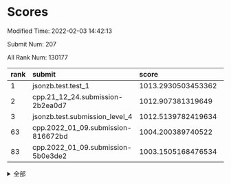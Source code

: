 # Scores

Modified Time: 2022-02-03 14:42:13

Submit Num: 207

All Rank Num: 130177

| rank |               submit               |       score        |       sigma        | pk_num |
| :--- | :--------------------------------- | :----------------- | :----------------- | :----- |
| 1    | jsonzb.test.test_1                 | 1013.2930503453362 | 0.8197259039000161 | 2513   |
| 2    | cpp.21_12_24.submission-2b2ea0d7   | 1012.907381319649  | 0.7921579601712734 | 2517   |
| 3    | jsonzb.test.submission_level_4     | 1012.5139782419634 | 0.7966843647139153 | 2513   |
| 63   | cpp.2022_01_09.submission-816672bd | 1004.200389740522  | 0.7094218478839469 | 2519   |
| 83   | cpp.2022_01_09.submission-5b0e3de2 | 1003.1505168476534 | 0.7281780955964877 | 2513   |


<details>
<summary>全部</summary>

| rank |                 submit                 |       score        |       sigma        | pk_num |
| :--- | :------------------------------------- | :----------------- | :----------------- | :----- |
| 1    | jsonzb.test.test_1                     | 1013.2930503453362 | 0.8197259039000161 | 2513   |
| 2    | cpp.21_12_24.submission-2b2ea0d7       | 1012.907381319649  | 0.7921579601712734 | 2517   |
| 3    | jsonzb.test.submission_level_4         | 1012.5139782419634 | 0.7966843647139153 | 2513   |
| 4    | gobigger.level_3.submission_level_3_33 | 1011.538073729649  | 0.797969197078663  | 2518   |
| 5    | gobigger.level_3.submission_level_3_19 | 1011.5237654577212 | 0.7669671225267278 | 2513   |
| 6    | gobigger.level_3.submission_level_3_13 | 1011.2816986936971 | 0.7743169836975325 | 2518   |
| 7    | gobigger.level_3.submission_level_3_9  | 1011.2262363330974 | 0.7752567822270812 | 2515   |
| 8    | gobigger.level_3.submission_level_3_3  | 1011.1297811254783 | 0.7886205702038833 | 2516   |
| 9    | gobigger.level_3.submission_level_3_14 | 1010.9408847006221 | 0.7694584096639023 | 2521   |
| 10   | gobigger.level_3.submission_level_3_30 | 1010.9325726564018 | 0.7710809252366868 | 2517   |
| 11   | gobigger.level_3.submission_level_3_16 | 1010.8932317004173 | 0.7589980002593296 | 2509   |
| 12   | gobigger.level_3.submission_level_3_17 | 1010.7847302531404 | 0.7779328186669563 | 2513   |
| 13   | gobigger.level_3.submission_level_3_18 | 1010.7662276188291 | 0.7586294579459361 | 2517   |
| 14   | gobigger.level_3.submission_level_3_26 | 1010.6637579907491 | 0.7673204263072416 | 2513   |
| 15   | gobigger.level_3.submission_level_3_32 | 1010.6602044915321 | 0.7640996139720606 | 2517   |
| 16   | gobigger.level_3.submission_level_3_38 | 1010.6476712314688 | 0.7412229238388098 | 2516   |
| 17   | gobigger.level_3.submission_level_3_36 | 1010.4986260178971 | 0.7724334428901409 | 2515   |
| 18   | gobigger.level_3.submission_level_3_20 | 1010.4645227400241 | 0.7458905415490849 | 2520   |
| 19   | gobigger.level_3.submission_level_3_1  | 1010.4633026776303 | 0.7563935886736639 | 2509   |
| 20   | gobigger.level_3.submission_level_3_34 | 1010.3532854293603 | 0.7766891391994042 | 2520   |
| 21   | gobigger.level_3.submission_level_3_35 | 1010.3056507176883 | 0.7650955634041542 | 2518   |
| 22   | gobigger.level_3.submission_level_3_21 | 1010.2918805554484 | 0.7588727147786111 | 2517   |
| 23   | gobigger.level_3.submission_level_3_31 | 1010.2033301972604 | 0.7704739672725458 | 2517   |
| 24   | gobigger.level_3.submission_level_3_44 | 1010.0645047254059 | 0.75612880840481   | 2517   |
| 25   | gobigger.level_3.submission_level_3_0  | 1010.0416160775347 | 0.7716666910411324 | 2515   |
| 26   | gobigger.level_3.submission_level_3_29 | 1010.0043698210708 | 0.7640979901198723 | 2513   |
| 27   | gobigger.level_3.submission_level_3_37 | 1009.9919129424392 | 0.761393363445382  | 2515   |
| 28   | gobigger.level_3.submission_level_3_12 | 1009.9537419831961 | 0.743338865983106  | 2519   |
| 29   | gobigger.level_3.submission_level_3_10 | 1009.9490277731751 | 0.7727527756943976 | 2517   |
| 30   | gobigger.level_3.submission_level_3_25 | 1009.9119418422629 | 0.7492310215804208 | 2512   |
| 31   | gobigger.level_3.submission_level_3_4  | 1009.8998076505208 | 0.7521510863168206 | 2520   |
| 32   | gobigger.level_3.submission_level_3_22 | 1009.8842953511441 | 0.7592509042689718 | 2516   |
| 33   | gobigger.level_3.submission_level_3_27 | 1009.8471180390909 | 0.7385285180652452 | 2518   |
| 34   | gobigger.level_3.submission_level_3_46 | 1009.8300453650759 | 0.7532534436310658 | 2517   |
| 35   | gobigger.level_3.submission_level_3_47 | 1009.77149342745   | 0.7553696704914431 | 2517   |
| 36   | gobigger.level_3.submission_level_3_49 | 1009.7553190502988 | 0.7760862806399984 | 2513   |
| 37   | gobigger.level_3.submission_level_3_48 | 1009.7409132685494 | 0.7428488524607574 | 2511   |
| 38   | gobigger.level_3.submission_level_3_28 | 1009.5833634949121 | 0.7913683070632777 | 2513   |
| 39   | gobigger.level_3.submission_level_3_7  | 1009.5582752084075 | 0.7662612898317873 | 2518   |
| 40   | gobigger.level_3.submission_level_3_40 | 1009.3978108904346 | 0.7419808830255605 | 2514   |
| 41   | gobigger.level_3.submission_level_3_6  | 1009.384503714082  | 0.7418666631165771 | 2518   |
| 42   | gobigger.level_3.submission_level_3_15 | 1009.3472879192685 | 0.7395452725342996 | 2516   |
| 43   | gobigger.level_3.submission_level_3_23 | 1009.3460789681438 | 0.7505911824327323 | 2511   |
| 44   | gobigger.level_3.submission_level_3_39 | 1009.2783921483887 | 0.74524513243571   | 2515   |
| 45   | gobigger.level_3.submission_level_3_11 | 1009.2297194149048 | 0.7681087577864085 | 2518   |
| 46   | gobigger.level_3.submission_level_3_43 | 1009.1907297736658 | 0.7457631513099019 | 2516   |
| 47   | gobigger.level_3.submission_level_3_45 | 1009.0401243739032 | 0.7354774834537662 | 2519   |
| 48   | gobigger.level_3.submission_level_3_5  | 1009.0203463611263 | 0.7873798529540582 | 2516   |
| 49   | gobigger.level_3.submission_level_3_41 | 1008.9864186506227 | 0.7355825759212554 | 2515   |
| 50   | gobigger.level_3.submission_level_3_8  | 1008.9413603129659 | 0.7440894107973599 | 2514   |
| 51   | gobigger.level_3.submission_level_3_2  | 1008.8338819215435 | 0.7475073502123526 | 2516   |
| 52   | gobigger.level_3.submission_level_3_24 | 1008.7779998059086 | 0.772230211521187  | 2505   |
| 53   | gobigger.level_3.submission_level_3_42 | 1008.3372792743244 | 0.7432664134129133 | 2518   |
| 54   | gobigger.level_1.submission_level_1_5  | 1005.2927555627646 | 0.7371646890701588 | 2518   |
| 55   | gobigger.level_1.submission_level_1_7  | 1004.919154811157  | 0.718587181824791  | 2512   |
| 56   | gobigger.level_1.submission_level_1_21 | 1004.8792861628006 | 0.7134077546765433 | 2514   |
| 57   | gobigger.level_1.submission_level_1_32 | 1004.7017957596    | 0.7339762795907039 | 2516   |
| 58   | gobigger.level_1.submission_level_1_31 | 1004.687666726367  | 0.7182826306232364 | 2515   |
| 59   | gobigger.level_1.submission_level_1_24 | 1004.4096445030142 | 0.7121017505042848 | 2516   |
| 60   | gobigger.level_1.submission_level_1_48 | 1004.3845230391286 | 0.7190158835676727 | 2513   |
| 61   | gobigger.level_1.submission_level_1_15 | 1004.3061086778127 | 0.7128848709317389 | 2518   |
| 62   | gobigger.level_1.submission_level_1_9  | 1004.2565170009011 | 0.7236895568702931 | 2515   |
| 63   | cpp.2022_01_09.submission-816672bd     | 1004.200389740522  | 0.7094218478839469 | 2519   |
| 64   | gobigger.level_1.submission_level_1_49 | 1004.1845967612975 | 0.7199665445610371 | 2514   |
| 65   | gobigger.level_1.submission_level_1_4  | 1004.1000944430023 | 0.7173835831812425 | 2520   |
| 66   | gobigger.level_1.submission_level_1_23 | 1004.0945471862827 | 0.7176859050701802 | 2513   |
| 67   | gobigger.level_1.submission_level_1_40 | 1004.0886427759863 | 0.7215701555657436 | 2515   |
| 68   | gobigger.level_1.submission_level_1_18 | 1003.8945136449107 | 0.7239779870403051 | 2516   |
| 69   | gobigger.level_1.submission_level_1_42 | 1003.8574816909987 | 0.7229615153304703 | 2512   |
| 70   | gobigger.level_1.submission_level_1_45 | 1003.6435650741604 | 0.7210089468324408 | 2511   |
| 71   | gobigger.level_1.submission_level_1_10 | 1003.5975738708651 | 0.7278225711167061 | 2517   |
| 72   | gobigger.level_1.submission_level_1_37 | 1003.5544361674339 | 0.7180325878579885 | 2513   |
| 73   | gobigger.level_1.submission_level_1_28 | 1003.5240383696896 | 0.7113153627346049 | 2515   |
| 74   | gobigger.level_1.submission_level_1_8  | 1003.5164916143402 | 0.7165010167954531 | 2521   |
| 75   | gobigger.level_1.submission_level_1_0  | 1003.45459983713   | 0.7145047079402816 | 2515   |
| 76   | gobigger.level_1.submission_level_1_1  | 1003.4066949556737 | 0.7181718490047333 | 2514   |
| 77   | gobigger.level_1.submission_level_1_43 | 1003.3945104716781 | 0.717020471804563  | 2521   |
| 78   | gobigger.level_1.submission_level_1_47 | 1003.3925160074715 | 0.7133865704706651 | 2521   |
| 79   | gobigger.level_1.submission_level_1_13 | 1003.3914862520821 | 0.719622757919473  | 2510   |
| 80   | gobigger.level_1.submission_level_1_35 | 1003.2402513539097 | 0.7236303931635535 | 2521   |
| 81   | gobigger.level_1.submission_level_1_41 | 1003.2041954589099 | 0.7153448432326497 | 2510   |
| 82   | gobigger.level_1.submission_level_1_26 | 1003.1984392954959 | 0.7011207423062212 | 2512   |
| 83   | cpp.2022_01_09.submission-5b0e3de2     | 1003.1505168476534 | 0.7281780955964877 | 2513   |
| 84   | gobigger.level_1.submission_level_1_6  | 1003.125334571157  | 0.7213199875057491 | 2514   |
| 85   | gobigger.level_1.submission_level_1_36 | 1003.1135976467859 | 0.7054234594257766 | 2514   |
| 86   | gobigger.level_1.submission_level_1_16 | 1003.1103279232626 | 0.72411291190146   | 2516   |
| 87   | gobigger.level_1.submission_level_1_20 | 1003.0801120497352 | 0.7287575571240763 | 2516   |
| 88   | gobigger.level_1.submission_level_1_34 | 1002.9648130010779 | 0.7195147617907176 | 2517   |
| 89   | gobigger.level_1.submission_level_1_19 | 1002.9426730179952 | 0.7138553345814229 | 2517   |
| 90   | gobigger.level_1.submission_level_1_12 | 1002.9275986468509 | 0.7075232284207011 | 2511   |
| 91   | gobigger.level_1.submission_level_1_39 | 1002.8939101452147 | 0.7157584234665457 | 2519   |
| 92   | gobigger.level_1.submission_level_1_22 | 1002.8342444515846 | 0.7190127886714656 | 2517   |
| 93   | gobigger.level_1.submission_level_1_27 | 1002.7746831933024 | 0.7108777315343866 | 2512   |
| 94   | gobigger.level_1.submission_level_1_29 | 1002.7681848896098 | 0.7121459921166088 | 2515   |
| 95   | gobigger.level_1.submission_level_1_3  | 1002.6868484801145 | 0.7120595340623568 | 2513   |
| 96   | gobigger.level_1.submission_level_1_11 | 1002.6777981649807 | 0.7008947053456073 | 2517   |
| 97   | gobigger.level_1.submission_level_1_25 | 1002.6297420878351 | 0.7051091561094203 | 2516   |
| 98   | gobigger.level_1.submission_level_1_17 | 1002.6139391276791 | 0.7244602950898104 | 2512   |
| 99   | gobigger.level_1.submission_level_1_38 | 1002.5930009267589 | 0.71247128431136   | 2515   |
| 100  | gobigger.level_1.submission_level_1_46 | 1002.414165269966  | 0.7092868012946556 | 2518   |
| 101  | gobigger.level_1.submission_level_1_30 | 1002.3869323800548 | 0.7203357639864848 | 2520   |
| 102  | gobigger.level_1.submission_level_1_2  | 1002.3616593074128 | 0.7225226609711107 | 2512   |
| 103  | gobigger.level_1.submission_level_1_44 | 1002.344271448626  | 0.7145125228155633 | 2511   |
| 104  | gobigger.level_1.submission_level_1_14 | 1002.2501957784779 | 0.7147954006825314 | 2513   |
| 105  | gobigger.level_1.submission_level_1_33 | 1002.2465681778317 | 0.7101256607690073 | 2515   |
| 106  | gobigger.random.submission_random_12   | 997.2070595120734  | 0.70314562111465   | 2518   |
| 107  | gobigger.random.submission_random_5    | 997.043304432537   | 0.7110470316455648 | 2517   |
| 108  | gobigger.random.submission_random_35   | 996.753170616695   | 0.7082519351444712 | 2515   |
| 109  | gobigger.random.submission_random_1    | 996.5502131295638  | 0.7073635921044892 | 2519   |
| 110  | gobigger.random.submission_random_14   | 996.5320065715197  | 0.7145189113115311 | 2516   |
| 111  | gobigger.random.submission_random_8    | 996.5104138811363  | 0.7140442877117317 | 2508   |
| 112  | gobigger.random.submission_random_18   | 996.5083389384845  | 0.7011773150918603 | 2511   |
| 113  | gobigger.random.submission_random_33   | 996.4989630536609  | 0.7025784621969081 | 2517   |
| 114  | gobigger.random.submission_random_27   | 996.480995964713   | 0.7142007174453805 | 2515   |
| 115  | gobigger.random.submission_random_30   | 996.3674240240205  | 0.7075482995314512 | 2515   |
| 116  | gobigger.random.submission_random_9    | 996.2796372712672  | 0.7034617085879893 | 2508   |
| 117  | gobigger.random.submission_random_25   | 996.2549364324456  | 0.702243707673824  | 2517   |
| 118  | gobigger.random.submission_random_6    | 996.09774271662    | 0.714273789384223  | 2520   |
| 119  | gobigger.random.submission_random_3    | 996.0445526014205  | 0.7097336069314778 | 2517   |
| 120  | gobigger.random.submission_random_32   | 996.0426437067027  | 0.7177951656613455 | 2519   |
| 121  | gobigger.random.submission_random_19   | 996.0134265959213  | 0.6965446551117929 | 2513   |
| 122  | gobigger.random.submission_random_41   | 995.8448119134433  | 0.739913568702576  | 2514   |
| 123  | gobigger.random.submission_random_7    | 995.8219562940374  | 0.7044034466279391 | 2511   |
| 124  | gobigger.random.submission_random_36   | 995.800574951832   | 0.7079801356987524 | 2516   |
| 125  | gobigger.random.submission_random_28   | 995.7810620185518  | 0.716931676977977  | 2515   |
| 126  | gobigger.random.submission_random_2    | 995.7506446898735  | 0.7156329758179896 | 2514   |
| 127  | gobigger.random.submission_random_38   | 995.7280772611572  | 0.7110492620804464 | 2510   |
| 128  | gobigger.random.submission_random_10   | 995.7155577592948  | 0.7160867654723119 | 2520   |
| 129  | gobigger.random.submission_random_39   | 995.6841306413472  | 0.7012179763958956 | 2513   |
| 130  | gobigger.random.submission_random_31   | 995.6550037968199  | 0.721783614408461  | 2517   |
| 131  | gobigger.random.submission_random_37   | 995.5989966986077  | 0.7113071029983244 | 2518   |
| 132  | gobigger.random.submission_random_22   | 995.5976856254695  | 0.7081630144007268 | 2515   |
| 133  | gobigger.random.submission_random_46   | 995.5853732396824  | 0.7238099482415813 | 2513   |
| 134  | gobigger.random.submission_random_49   | 995.561044130711   | 0.7132858693489307 | 2517   |
| 135  | gobigger.random.submission_random_29   | 995.5594530358707  | 0.7132958599302819 | 2518   |
| 136  | gobigger.random.submission_random_4    | 995.5428279408353  | 0.7231429024643269 | 2515   |
| 137  | gobigger.random.submission_random_21   | 995.5174449250293  | 0.7235987954503992 | 2517   |
| 138  | gobigger.random.submission_random_24   | 995.4944936267385  | 0.7178437367196082 | 2518   |
| 139  | gobigger.random.submission_random_34   | 995.4782885102093  | 0.7189539753447078 | 2515   |
| 140  | gobigger.random.submission_random_48   | 995.3128514285826  | 0.7080926493000016 | 2518   |
| 141  | gobigger.random.submission_random_47   | 995.3070581587361  | 0.7072399348875972 | 2517   |
| 142  | gobigger.random.submission_random_17   | 995.2518163745948  | 0.7007555901071033 | 2517   |
| 143  | gobigger.random.submission_random_26   | 995.2068193942754  | 0.710914046647184  | 2515   |
| 144  | gobigger.random.submission_random_13   | 995.1647406886639  | 0.7083443112217545 | 2514   |
| 145  | gobigger.random.submission_random_40   | 995.1336121285469  | 0.7139565149572138 | 2514   |
| 146  | gobigger.random.submission_random_20   | 995.1057723829827  | 0.7037831831415658 | 2514   |
| 147  | gobigger.random.submission_random_44   | 995.0641788778713  | 0.7167750518416507 | 2515   |
| 148  | gobigger.random.submission_random_23   | 995.0519744218726  | 0.7198273944118321 | 2514   |
| 149  | gobigger.random.submission_random_15   | 995.0476457281594  | 0.7158767638459931 | 2514   |
| 150  | gobigger.random.submission_random_0    | 995.0040777684806  | 0.7179000781252901 | 2513   |
| 151  | gobigger.random.submission_random_45   | 994.9334775699531  | 0.7007902345254654 | 2518   |
| 152  | gobigger.random.submission_random_42   | 994.8470108401422  | 0.712364308390769  | 2523   |
| 153  | gobigger.random.submission_random_16   | 994.8274565493537  | 0.7171697706600745 | 2517   |
| 154  | gobigger.random.submission_random_43   | 994.7254785159529  | 0.717164392195136  | 2521   |
| 155  | gobigger.random.submission_random_11   | 994.7035450108909  | 0.7191029312938352 | 2517   |
| 156  | gobigger.level_2.submission_level_2_2  | 993.8011453176497  | 0.7350148844566791 | 2512   |
| 157  | gobigger.level_2.submission_level_2_20 | 993.5522534504983  | 0.7189724681673197 | 2513   |
| 158  | gobigger.level_2.submission_level_2_31 | 993.3732610089212  | 0.7229968111849365 | 2517   |
| 159  | gobigger.level_2.submission_level_2_9  | 993.276496183542   | 0.7322892571873894 | 2518   |
| 160  | gobigger.level_2.submission_level_2_1  | 993.2267826497437  | 0.7213974113277736 | 2517   |
| 161  | gobigger.level_2.submission_level_2_36 | 992.9238533984516  | 0.7581846848583258 | 2517   |
| 162  | gobigger.level_2.submission_level_2_0  | 992.9131504852995  | 0.7368172654110239 | 2511   |
| 163  | gobigger.level_2.submission_level_2_25 | 992.8880320399566  | 0.718244621422799  | 2517   |
| 164  | gobigger.level_2.submission_level_2_11 | 992.8759289830838  | 0.7359227722148004 | 2513   |
| 165  | gobigger.level_2.submission_level_2_46 | 992.8538470867633  | 0.7344193361436929 | 2522   |
| 166  | gobigger.level_2.submission_level_2_37 | 992.7373517616957  | 0.7394552947300094 | 2512   |
| 167  | gobigger.level_2.submission_level_2_18 | 992.675289929416   | 0.7367404686723462 | 2513   |
| 168  | gobigger.level_2.submission_level_2_22 | 992.661820983193   | 0.7565299522384753 | 2516   |
| 169  | gobigger.level_2.submission_level_2_24 | 992.6599679512975  | 0.7654177297043409 | 2517   |
| 170  | gobigger.level_2.submission_level_2_29 | 992.621402653914   | 0.7426303639143346 | 2514   |
| 171  | gobigger.level_2.submission_level_2_39 | 992.569139063006   | 0.7419028605816892 | 2514   |
| 172  | gobigger.level_2.submission_level_2_14 | 992.5365215112173  | 0.7408894985583294 | 2513   |
| 173  | gobigger.level_2.submission_level_2_3  | 992.4908665053446  | 0.7465892883147903 | 2513   |
| 174  | gobigger.level_2.submission_level_2_30 | 992.4613307906415  | 0.7435555358800847 | 2520   |
| 175  | gobigger.level_2.submission_level_2_41 | 992.3933983194905  | 0.7435023574207021 | 2513   |
| 176  | gobigger.level_2.submission_level_2_17 | 992.337316525399   | 0.7385019371015678 | 2513   |
| 177  | gobigger.level_2.submission_level_2_48 | 992.3234191425468  | 0.7616808945505895 | 2515   |
| 178  | gobigger.level_2.submission_level_2_8  | 992.3079891116653  | 0.7224014968486396 | 2515   |
| 179  | gobigger.level_2.submission_level_2_34 | 992.2641368272381  | 0.7361308983031987 | 2513   |
| 180  | gobigger.level_2.submission_level_2_16 | 992.2527858394352  | 0.7423450813282086 | 2518   |
| 181  | gobigger.level_2.submission_level_2_5  | 992.2274583261981  | 0.7294886149301852 | 2514   |
| 182  | gobigger.level_2.submission_level_2_7  | 992.2049667867835  | 0.7509984665513944 | 2519   |
| 183  | gobigger.level_2.submission_level_2_27 | 992.1617654400255  | 0.7388207047311528 | 2518   |
| 184  | gobigger.level_2.submission_level_2_13 | 992.1323913526164  | 0.7432423810624537 | 2519   |
| 185  | gobigger.level_2.submission_level_2_40 | 992.0907184774891  | 0.7427343112505642 | 2517   |
| 186  | gobigger.level_2.submission_level_2_47 | 991.910829499458   | 0.7464161662883958 | 2517   |
| 187  | gobigger.level_2.submission_level_2_15 | 991.6591186567241  | 0.7755466421316307 | 2515   |
| 188  | gobigger.level_2.submission_level_2_12 | 991.6365497644622  | 0.749530340917642  | 2515   |
| 189  | gobigger.level_2.submission_level_2_42 | 991.5954336037904  | 0.7441137475037192 | 2517   |
| 190  | gobigger.level_2.submission_level_2_43 | 991.4985414945461  | 0.7389776729268803 | 2515   |
| 191  | gobigger.level_2.submission_level_2_33 | 991.4863787551988  | 0.7289029039541517 | 2515   |
| 192  | gobigger.level_2.submission_level_2_44 | 991.4824350720712  | 0.7504471070283671 | 2518   |
| 193  | gobigger.level_2.submission_level_2_6  | 991.434934746838   | 0.7445181877402918 | 2517   |
| 194  | gobigger.level_2.submission_level_2_45 | 991.4210813287882  | 0.7636482691717202 | 2521   |
| 195  | gobigger.level_2.submission_level_2_10 | 991.3710254170497  | 0.7590996028908189 | 2512   |
| 196  | gobigger.level_2.submission_level_2_19 | 991.301861644425   | 0.7324610583455788 | 2512   |
| 197  | gobigger.level_2.submission_level_2_35 | 991.275573237698   | 0.7586257980368001 | 2517   |
| 198  | gobigger.level_2.submission_level_2_28 | 991.1543112197166  | 0.7577943407122467 | 2511   |
| 199  | gobigger.level_2.submission_level_2_49 | 990.9219723872903  | 0.7697062106157146 | 2513   |
| 200  | gobigger.level_2.submission_level_2_23 | 990.9215974323021  | 0.7643447735925211 | 2515   |
| 201  | gobigger.level_2.submission_level_2_4  | 990.9154496968615  | 0.7416276974238616 | 2512   |
| 202  | gobigger.level_2.submission_level_2_21 | 990.8423412983354  | 0.7580882768809265 | 2521   |
| 203  | gobigger.level_2.submission_level_2_32 | 990.8201385043589  | 0.7340310184843645 | 2516   |
| 204  | gobigger.level_2.submission_level_2_26 | 990.6420395482501  | 0.7799896502612991 | 2523   |
| 205  | gobigger.level_2.submission_level_2_38 | 989.9163577433777  | 0.7875816136983064 | 2518   |
| 206  | gobigger.none.submission_none_1        | 975.5162154207705  | 1.5170875946607718 | 2513   |
| 207  | gobigger.none.submission_none_0        | 975.3679764709804  | 1.5268751669432368 | 2519   |

</details>